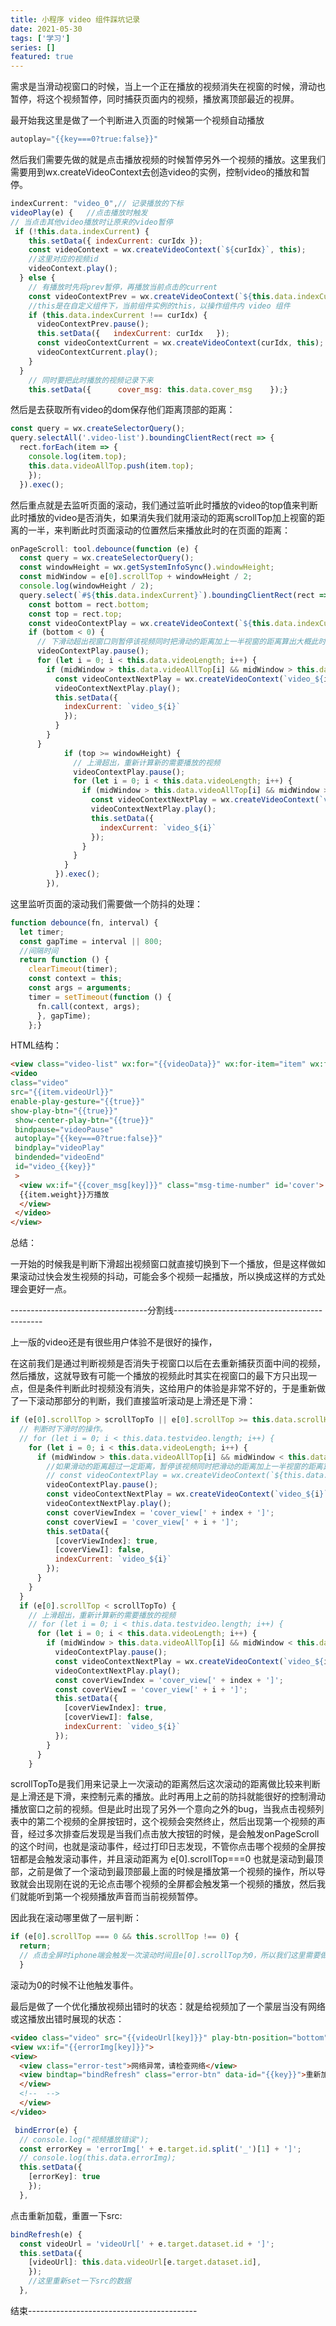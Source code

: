 ```yaml
---
title: 小程序 video 组件踩坑记录
date: 2021-05-30
tags: ['学习']
series: []
featured: true
---
```



<!--more-->

需求是当滑动视窗口的时候，当上一个正在播放的视频消失在视窗的时候，滑动也暂停，将这个视频暂停，同时捕获页面内的视频，播放离顶部最近的视屏。

最开始我这里是做了一个判断进入页面的时候第一个视频自动播放
```js
autoplay="{{key===0?true:false}}"
```
 
然后我们需要先做的就是点击播放视频的时候暂停另外一个视频的播放。这里我们需要用到wx.createVideoContext去创造video的实例，控制video的播放和暂停。


```js
indexCurrent: "video_0",// 记录播放的下标
videoPlay(e) {   //点击播放时触发
// 当点击其他video播放时让原来的video暂停   
 if (!this.data.indexCurrent) {     
    this.setData({ indexCurrent: curIdx });    
    const videoContext = wx.createVideoContext(`${curIdx}`, this); 
    //这里对应的视频id   
    videoContext.play();  
  } else { 
    // 有播放时先将prev暂停，再播放当前点击的current    
    const videoContextPrev = wx.createVideoContext(`${this.data.indexCurrent}`, this);
    //this是在自定义组件下，当前组件实例的this，以操作组件内 video 组件   
    if (this.data.indexCurrent !== curIdx) { 
      videoContextPrev.pause();
      this.setData({   indexCurrent: curIdx   });
      const videoContextCurrent = wx.createVideoContext(curIdx, this);  
      videoContextCurrent.play();      
    }    
  }
    // 同时要把此时播放的视频记录下来
    this.setData({      cover_msg: this.data.cover_msg    });}
```

然后是去获取所有video的dom保存他们距离顶部的距离：

```js
const query = wx.createSelectorQuery();
query.selectAll('.video-list').boundingClientRect(rect => {      
  rect.forEach(item => {        
    console.log(item.top);        
    this.data.videoAllTop.push(item.top);      
    });    
  }).exec();
```
 
然后重点就是去监听页面的滚动，我们通过监听此时播放的video的top值来判断此时播放的video是否消失，如果消失我们就用滚动的距离scrollTop加上视窗的距离的一半，来判断此时页面滚动的位置然后来播放此时的在页面的距离：


```js
onPageScroll: tool.debounce(function (e) {    
  const query = wx.createSelectorQuery();    
  const windowHeight = wx.getSystemInfoSync().windowHeight;    
  const midWindow = e[0].scrollTop + windowHeight / 2;    
  console.log(windowHeight / 2);    
  query.select(`#${this.data.indexCurrent}`).boundingClientRect(rect => {      
    const bottom = rect.bottom;      
    const top = rect.top;      
    const videoContextPlay = wx.createVideoContext(`${this.data.indexCurrent}`, this);      
    if (bottom < 0) {        
      // 下滑动超出视窗口则暂停该视频同时把滑动的距离加上一半视窗的距离算出大概此时滑动到哪个video下然后播放这个video        
      videoContextPlay.pause();        
      for (let i = 0; i < this.data.videoLength; i++) {          
        if (midWindow > this.data.videoAllTop[i] && midWindow > this.data.videoAllTop[i + 1]) {            
          const videoContextNextPlay = wx.createVideoContext(`video_${i}`);            
          videoContextNextPlay.play();            
          this.setData({              
            indexCurrent: `video_${i}`            
            });          
          }        
        }      
      }      
            if (top >= windowHeight) {        
              // 上滑超出，重新计算新的需要播放的视频        
              videoContextPlay.pause();        
              for (let i = 0; i < this.data.videoLength; i++) {          
                if (midWindow > this.data.videoAllTop[i] && midWindow > this.data.videoAllTop[i + 1]) {            
                  const videoContextNextPlay = wx.createVideoContext(`video_${i}`);            
                  videoContextNextPlay.play();            
                  this.setData({              
                    indexCurrent: `video_${i}`            
                  });          
                }        
              }      
            }    
          }).exec();  
        }),
```


这里监听页面的滚动我们需要做一个防抖的处理：

```js
function debounce(fn, interval) {    
  let timer;    
  const gapTime = interval || 800;
  //间隔时间    
  return function () {        
    clearTimeout(timer);        
    const context = this;        
    const args = arguments;        
    timer = setTimeout(function () {            
      fn.call(context, args);        
      }, gapTime);    
    };}
```
HTML结构：

```html
<view class="video-list" wx:for="{{videoData}}" wx:for-item="item" wx:for-index="key" wx:key="key">       
<video             
class="video"             
src="{{item.videoUrl}}"            
enable-play-gesture="{{true}}"            
show-play-btn="{{true}}"           
 show-center-play-btn="{{true}}"            
 bindpause="videoPause"             
 autoplay="{{key===0?true:false}}"            
 bindplay="videoPlay"             
 bindended="videoEnd"            
 id="video_{{key}}"        
 >            
  <view wx:if="{{cover_msg[key]}}" class="msg-time-number" id='cover'>                
  {{item.weight}}万播放            
  </view>              
 </video>
</view>
```





总结：

一开始的时候我是判断下滑超出视频窗口就直接切换到下一个播放，但是这样做如果滚动过快会发生视频的抖动，可能会多个视频一起播放，所以换成这样的方式处理会更好一点。

----------------------------------分割线---------------------------------------------

上一版的video还是有很些用户体验不是很好的操作，

在这前我们是通过判断视频是否消失于视窗口以后在去重新捕获页面中间的视频，然后播放，这就导致有可能一个播放的视频此时其实在视窗口的最下方只出现一点，但是条件判断此时视频没有消失，这给用户的体验是非常不好的，于是重新做了一下滚动那部分的判断，我们直接监听滚动是上滑还是下滑：


```js
if (e[0].scrollTop > scrollTopTo || e[0].scrollTop >= this.data.scrollHeight) {          
  // 判断时下滑时的操作。          
  // for (let i = 0; i < this.data.testvideo.length; i++) {          
    for (let i = 0; i < this.data.videoLength; i++) {            
      if (midWindow > this.data.videoAllTop[i] && midWindow < this.data.videoAllTop[i + 1] && i !== index) {              
        //如果滑动的距离超过一定距离，暂停该视频同时把滑动的距离加上一半视窗的距离算出大概此时滑动到哪个video下然后播放这个video              
        // const videoContextPlay = wx.createVideoContext(`${this.data.indexCurrent}`, this);              
        videoContextPlay.pause();              
        const videoContextNextPlay = wx.createVideoContext(`video_${i}`);              
        videoContextNextPlay.play();              
        const coverViewIndex = 'cover_view[' + index + ']';              
        const coverViewI = 'cover_view[' + i + ']';              
        this.setData({                
          [coverViewIndex]: true,                
          [coverViewI]: false,                
          indexCurrent: `video_${i}`              
        });            
      }          
    }        
  }        
  if (e[0].scrollTop < scrollTopTo) {          
    // 上滑超出，重新计算新的需要播放的视频          
    // for (let i = 0; i < this.data.testvideo.length; i++) {          
      for (let i = 0; i < this.data.videoLength; i++) {            
        if (midWindow > this.data.videoAllTop[i] && midWindow < this.data.videoAllTop[i + 1] && i !== index) {              
          videoContextPlay.pause();              
          const videoContextNextPlay = wx.createVideoContext(`video_${i}`);              
          videoContextNextPlay.play();              
          const coverViewIndex = 'cover_view[' + index + ']';              
          const coverViewI = 'cover_view[' + i + ']';              
          this.setData({                
            [coverViewIndex]: true,                
            [coverViewI]: false,                
            indexCurrent: `video_${i}`              
          });            
        }          
      }        
    }
```

  
scrollTopTo是我们用来记录上一次滚动的距离然后这次滚动的距离做比较来判断是上滑还是下滑，来控制元素的播放。此时再用上之前的防抖就能很好的控制滑动播放窗口之前的视频。但是此时出现了另外一个意向之外的bug，当我点击视频列表中的第二个视频的全屏按钮时，这个视频会突然终止，然后出现第一个视频的声音，经过多次排查后发现是当我们点击放大按钮的时候，是会触发onPageScroll的这个时间，也就是滚动事件，经过打印日志发现，不管你点击哪个视频的全屏按钮都是会触发滚动事件，并且滚动距离为 e[0].scrollTop===0 也就是滚动到最顶部，之前是做了一个滚动到最顶部最上面的时候是播放第一个视频的操作，所以导致就会出现刚在说的无论点击哪个视频的全屏都会触发第一个视频的播放，然后我们就能听到第一个视频播放声音而当前视频暂停。

因此我在滚动哪里做了一层判断：

```js
if (e[0].scrollTop === 0 && this.scrollTop !== 0) {        
  return; 
  // 点击全屏时iphone端会触发一次滚动时间且e[0].scrollTop为0，所以我们这里需要做一层判断      
  }
```

滚动为0的时候不让他触发事件。

最后是做了一个优化播放视频出错时的状态：就是给视频加了一个蒙层当没有网络或这播放出错时展现的状态：


```html
<video class="video" src="{{videoUrl[key]}}" play-btn-position="bottom" show-play-btn="{{true}}" controls="{{!cover_view[key]&&!errorImg[key]}}" show-center-play-btn="{{false}}" bindpause="videoPause" autoplay="{{key===0?true:false}}" poster="{{item.videoCover}}" bindplay="videoPlay" bindended="videoEnd" bindloadedmetadata="loadedmetadata" id="video_{{key}}" picture-in-picture-show-progress="{{true}}" bindwaiting="bindWaiting" binderror="bindError" bindfullscreenchange="fullscreenchange" objectFit="fill">            
<view wx:if="{{errorImg[key]}}">                
<view>                    
  <view class="error-test">网络异常，请检查网络</view>                    
  <view bindtap="bindRefresh" class="error-btn" data-id="{{key}}">重新加载</view>                
  </view>                
  <!--  -->            
  </view>
</video>
```


```js
 bindError(e) {    
  // console.log("视频播放错误");    
  const errorKey = 'errorImg[' + e.target.id.split('_')[1] + ']';    
  // console.log(this.data.errorImg);    
  this.setData({      
    [errorKey]: true    
    });  
  },
```


点击重新加载，重置一下src:
```js
bindRefresh(e) {    
  const videoUrl = 'videoUrl[' + e.target.dataset.id + ']';    
  this.setData({      
    [videoUrl]: this.data.videoUrl[e.target.dataset.id],    
    });    
    //这里重新set一下src的数据  
  },
```

结束------------------------------------------

